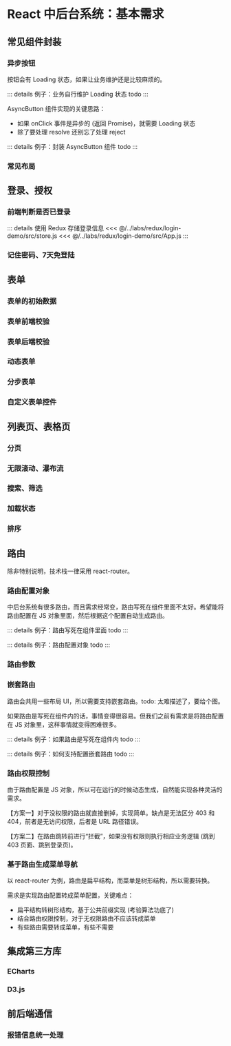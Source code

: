 # React 中后台系统：基本需求

## 常见组件封装
### 异步按钮
按钮会有 Loading 状态，如果让业务维护还是比较麻烦的。

::: details 例子：业务自行维护 Loading 状态
todo
:::

AsyncButton 组件实现的关键思路：
- 如果 onClick 事件是异步的 (返回 Promise)，就需要 Loading 状态
- 除了要处理 resolve 还别忘了处理 reject

::: details 例子：封装 AsyncButton 组件
todo
:::

### 常见布局
## 登录、授权
### 前端判断是否已登录
::: details 使用 Redux 存储登录信息
<<< @/../labs/redux/login-demo/src/store.js
<<< @/../labs/redux/login-demo/src/App.js
:::

### 记住密码、7天免登陆
## 表单
### 表单的初始数据
### 表单前端校验
### 表单后端校验
### 动态表单
### 分步表单
### 自定义表单控件
## 列表页、表格页
### 分页
### 无限滚动、瀑布流
### 搜索、筛选
### 加载状态
### 排序
## 路由
除非特别说明，技术栈一律采用 react-router。

### 路由配置对象
中后台系统有很多路由，而且需求经常变，路由写死在组件里面不太好。希望能将路由配置在 JS 对象里面，然后根据这个配置自动生成路由。

::: details 例子：路由写死在组件里面
todo
:::

::: details 例子：路由配置对象
todo
:::

### 路由参数

### 嵌套路由
路由会共用一些布局 UI，所以需要支持嵌套路由。todo: 太难描述了，要给个图。

如果路由是写死在组件内的话，事情变得很容易。但我们之前有需求是将路由配置在 JS 对象里，这样事情就变得困难很多。

::: details 例子：如果路由是写死在组件内
todo
:::

::: details 例子：如何支持配置嵌套路由
todo
:::

### 路由权限控制
由于路由配置是 JS 对象，所以可在运行的时候动态生成，自然能实现各种灵活的需求。

【方案一】对于没权限的路由就直接删掉，实现简单。缺点是无法区分 403 和 404，前者是无访问权限，后者是 URL 路径错误。

【方案二】在路由跳转前进行“拦截”，如果没有权限则执行相应业务逻辑 (跳到 403 页面、跳到登录页)。

### 基于路由生成菜单导航
以 react-router 为例，路由是扁平结构，而菜单是树形结构，所以需要转换。

需求是实现路由配置转成菜单配置，关键难点：
- 扁平结构转树形结构，基于公共前缀实现 (考验算法功底了)
- 结合路由权限控制，对于无权限路由不应该转成菜单
- 有些路由需要转成菜单，有些不需要

## 集成第三方库
### ECharts
### D3.js

## 前后端通信
### 报错信息统一处理
